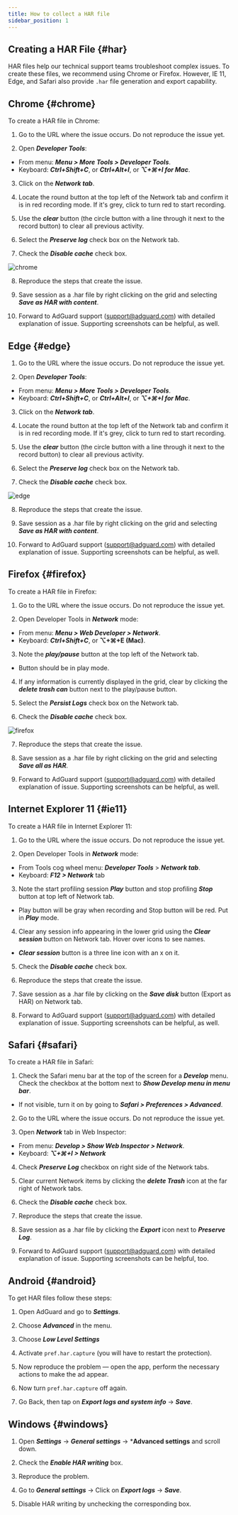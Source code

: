```yaml
---
title: How to collect a HAR file
sidebar_position: 1
---
```


## Creating a HAR File {#har}

HAR files help our technical support teams troubleshoot complex issues. To create these files, we recommend using Chrome or Firefox. However, IE 11, Edge, and Safari also provide `.har` file generation and export capability.

## Chrome {#chrome}

To create a HAR file in Chrome:

1. Go to the URL where the issue occurs. Do not reproduce the issue yet.

2. Open ***Developer Tools***:

- From menu: ***Menu > More Tools > Developer Tools***.
- Keyboard: ***Ctrl+Shift+C***, or ***Ctrl+Alt+I***, or ***⌥+⌘+I for Mac***.

3. Click on the ***Network tab***.

4. Locate the round button at the top left of the Network tab and confirm it is in red recording mode. If it's grey, click to turn red to start recording.

5. Use the ***clear*** button (the circle button with a line through it next to the record button) to clear all previous activity.

6. Select the ***Preserve log*** check box on the Network tab.

7. Check the ***Disable cache*** check box.

![chrome](https://cdn.adtidy.org/content/Kb/ad_blocker/guides/chrome.png)

8. Reproduce the steps that create the issue.

9. Save session as a .har file by right clicking on the grid and selecting ***Save as HAR with content***.

10. Forward to AdGuard support (support@adguard.com) with detailed explanation of issue. Supporting screenshots can be helpful, as well.

## Edge {#edge}

1. Go to the URL where the issue occurs. Do not reproduce the issue yet.

2. Open ***Developer Tools***:

- From menu: ***Menu > More Tools > Developer Tools***.
- Keyboard: ***Ctrl+Shift+C***, or ***Ctrl+Alt+I***, or ***⌥+⌘+I for Mac***.

3. Click on the ***Network tab***.

4. Locate the round button at the top left of the Network tab and confirm it is in red recording mode. If it's grey, click to turn red to start recording.

5. Use the ***clear*** button (the circle button with a line through it next to the record button) to clear all previous activity.

6. Select the ***Preserve log*** check box on the Network tab.

7. Check the ***Disable cache*** check box.

![edge](https://cdn.adtidy.org/content/Kb/ad_blocker/guides/edge.png)

8. Reproduce the steps that create the issue.

9. Save session as a .har file by right clicking on the grid and selecting ***Save as HAR with content***.

10. Forward to AdGuard support (support@adguard.com) with detailed explanation of issue. Supporting screenshots can be helpful, as well.

## Firefox {#firefox}

To create a HAR file in Firefox:

1. Go to the URL where the issue occurs. Do not reproduce the issue yet.

2. Open Developer Tools in ***Network*** mode:
- From menu: ***Menu > Web Developer > Network***.
- Keyboard: ***Ctrl+Shift+C***, or **⌥+⌘+E (Mac)**.

3. Note the ***play/pause*** button at the top left of the Network tab.
- Button should be in play mode.

4. If any information is currently displayed in the grid, clear by clicking the ***delete trash can*** button next to the play/pause button.

5. Select the ***Persist Logs*** check box on the Network tab.

6. Check the ***Disable cache*** check box.

![firefox](https://cdn.adtidy.org/content/Kb/ad_blocker/guides/firefox.png)

7. Reproduce the steps that create the issue.

8. Save session as a .har file by right clicking on the grid and selecting ***Save all as HAR***.

9. Forward to AdGuard support (support@adguard.com) with detailed explanation of issue. Supporting screenshots can be helpful, as well.

## Internet Explorer 11 {#ie11}

To create a HAR file in Internet Explorer 11:

1. Go to the URL where the issue occurs. Do not reproduce the issue yet.

2. Open Developer Tools in ***Network*** mode:
- From Tools cog wheel menu: ***Developer Tools*** > ***Network tab***.
- Keyboard: ***F12 > Network*** tab

3. Note the start profiling session ***Play*** button and stop profiling ***Stop*** button at top left of Network tab.
- Play button will be gray when recording and Stop button will be red. Put in ***Play*** mode.

4. Clear any session info appearing in the lower grid using the ***Clear session*** button on Network tab. Hover over icons to see names.
- ***Clear session*** button is a three line icon with an x on it.

5. Check the ***Disable cache*** check box.

6. Reproduce the steps that create the issue.

7. Save session as a .har file by clicking on the ***Save disk*** button (Export as HAR) on Network tab.

8. Forward to AdGuard support (support@adguard.com) with detailed explanation of issue. Supporting screenshots can be helpful, as well.

## Safari {#safari}

To create a HAR file in Safari:

1. Check the Safari menu bar at the top of the screen for a ***Develop*** menu. Check the checkbox at the bottom next to ***Show Develop menu in menu bar***.
- If not visible, turn it on by going to ***Safari > Preferences > Advanced***.

2. Go to the URL where the issue occurs. Do not reproduce the issue yet.

3. Open ***Network*** tab in Web Inspector:
- From menu: ***Develop > Show Web Inspector > Network***.
- Keyboard: ***⌥+⌘+I > Network***

4. Check ***Preserve Log*** checkbox on right side of the Network tabs.

5. Clear current Network items by clicking the ***delete Trash*** icon at the far right of Network tabs.

6. Check the ***Disable cache*** check box.

7. Reproduce the steps that create the issue.

8. Save session as a .har file by clicking the ***Export*** icon next to ***Preserve Log***.

9. Forward to AdGuard support (support@adguard.com) with detailed explanation of issue. Supporting screenshots can be helpful, too.

## Android {#android}

To get HAR files follow these steps:

1. Open AdGuard and go to ***Settings***.

2. Choose ***Advanced*** in the menu.

3. Choose ***Low Level Settings***

4. Activate `pref.har.capture` (you will have to restart the protection).

5. Now reproduce the problem — open the app, perform the necessary actions to make the ad appear.

6. Now turn `pref.har.capture` off again.

7. Go Back, then tap on ***Export logs and system info*** → ***Save***.

## Windows {#windows}

1. Open ***Settings*** → ***General settings*** → ***Advanced settings** and scroll down.

2. Check the ***Enable HAR writing*** box.

3. Reproduce the problem.

4. Go to ***General settings*** → Click on ***Export logs*** → ***Save***.

5. Disable HAR writing by unchecking the corresponding box.
